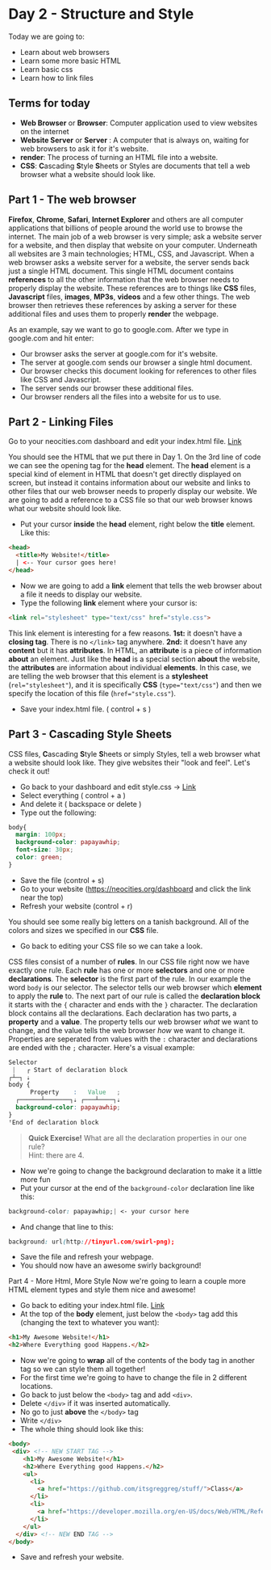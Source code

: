 [dashboard]: https://neocities.org/dashboard
[edit-index]: https://neocities.org/site_files/text_editor/index.html
[edit-style]: https://neocities.org/site_files/text_editor/style.css

# Day 2 - Structure and Style
Today we are going to:
 - Learn about web browsers
 - Learn some more basic HTML
 - Learn basic css
 - Learn how to link files
 
## Terms for today
 - __Web Browser__ or __Browser__: Computer application used to view websites on the internet
 - __Website Server__ or __Server__ : A computer that is always on, waiting for web browsers to ask it for it's website.
 - __render__: The process of turning an HTML file into a website.
 - __CSS__: **C**ascading **S**tyle **S**heets or Styles are documents that tell a web browser what a website should look like.
 
## Part 1 - The web browser
__Firefox__, __Chrome__, __Safari__, __Internet Explorer__ and others are all computer applications that billions of people around the world use to browse the internet. The main job of a web browser is very simple; ask a website server for a website, and then display that website on your computer. Underneath all websites are 3 main technologies; HTML, CSS, and Javascript. When a web browser asks a website server for a website, the server sends back just a single HTML document. This single HTML document contains __references__ to all the other information that the web browser needs to properly display the website. These references are to things like __CSS__ files, __Javascript__ files, __images__, __MP3s__, __videos__ and a few other things. The web browser then retrieves these references by asking a server for these additional files and uses them to properly __render__ the webpage.

As an example, say we want to go to google.com. After we type in google.com and hit enter:
 - Our browser asks the server at google.com for it's website.
 - The server at google.com sends our browser a single html document.
 - Our browser checks this document looking for references to other files like CSS and Javascript.
 - The server sends our browser these additional files.
 - Our browser renders all the files into a website for us to use.
 
## Part 2 - Linking Files
Go to your neocities.com dashboard and edit your index.html file. [Link][edit-index]

You should see the HTML that we put there in Day 1. On the 3rd line of code we can see the opening tag for the __head__ element. The __head__ element is a special kind of element in HTML that doesn't get directly displayed on screen, but instead it contains information about our website and links to other files that our web browser needs to properly display our website. We are going to add a reference to a CSS file so that our web browser knows what our website should look like.

 - Put your cursor __inside__ the __head__ element, right below the __title__ element.
Like this:
~~~HTML
<head>
  <title>My Website!</title>
  | <-- Your cursor goes here!
</head>
~~~

 - Now we are going to add a __link__ element that tells the web browser about a file it needs to display our website.
 - Type the following __link__ element where your cursor is:
~~~HTML
<link rel="stylesheet" type="text/css" href="style.css">
~~~
This link element is interesting for a few reasons. __1st:__ it doesn't have a __closing tag__. There is no `</link>` tag anywhere. __2nd:__ it doesn't have any __content__ but it has __attributes__. In HTML, an __attribute__ is a piece of information __about__ an element. Just like the __head__ is a special section __about__ the website, the __attributes__ are information about individual __elements__. In this case, we are telling the web browser that this element is a __stylesheet__ (`rel="stylesheet"`), and it is specifically __CSS__ (`type="text/css"`) and then we specify the location of this file (`href="style.css"`).

 - Save your index.html file. ( control + s )
 
## Part 3 - Cascading Style Sheets
CSS files, **C**ascading **S**tyle **S**heets or simply Styles, tell a web browser what a website should look like. They give websites their "look and feel". Let's check it out!

 - Go back to your dashboard and edit style.css -> [Link][edit-style]
 - Select everything ( control + a )
 - And delete it ( backspace or delete )
 - Type out the following:
~~~CSS
body{
  margin: 100px;
  background-color: papayawhip;
  font-size: 30px;
  color: green;
}
~~~
 - Save the file (control + s)
 - Go to your website (https://neocities.org/dashboard and click the link near the top)
 - Refresh your website (control + r)

You should see some really big letters on a tanish background. All of the colors and sizes we specified in our __CSS__ file.

 - Go back to editing your CSS file so we can take a look.

CSS files consist of a number of **rules**. In our CSS file right now we have exactly one rule. Each **rule** has one or more **selectors** and one or more **declarations**. The **selector** is the first part of the rule. In our example the word `body` is our selector. The selector tells our web browser which **element** to apply the **rule** to. The next part of our rule is called the **declaration block** it starts with the `{` character and ends with the `}` character. The declaration block contains all the declarations. Each declaration has two parts, a **property** and a **value**. The property tells our web browser *what* we want to change, and the value tells the web browser *how* we want to change it. Properties are seperated from values with the `:` character and declarations are ended with the `;` character. Here's a visual example:
~~~CSS
Selector
 |   ┌ Start of declaration block 
┌┴─┐ ⇣
body {
      Property    :   Value   ; 
  ┌──────┴───────┐⇣ ┌───┴────┐⇣
  background-color: papayawhip;
}
ꜛEnd of declaration block
~~~

> **Quick Exercise!** What are all the declaration properties in our one rule?<br> Hint: there are 4.

 - Now we're going to change the background declaration to make it a little more fun
 - Put your cursor at the end of the `background-color` declaration line like this:
~~~CSS
background-color: papayawhip;| <- your cursor here
~~~
 - And change that line to this:
~~~CSS
background: url(http://tinyurl.com/swirl-png);
~~~
 - Save the file and refresh your webpage.
 - You should now have an awesome swirly background!

Part 4 - More Html, More Style
Now we're going to learn a couple more HTML element types and style them nice and awesome!
 - Go back to editing your index.html file. [Link][edit-index]
 - At the top of the **body** element, just below the `<body>` tag add this (changing the text to whatever you want):
~~~HTML
<h1>My Awesome Website!</h1>
<h2>Where Everything good Happens.</h2>
~~~
 - Now we're going to **wrap** all of the contents of the body tag in another tag so we can style them all together!
 - For the first time we're going to have to change the file in 2 different locations.
 - Go back to just below the `<body>` tag and add `<div>`.
 - Delete `</div>` if it was inserted automatically.
 - No go to just **above** the `</body>` tag
 - Write `</div>`
 - The whole thing should look like this:
~~~HTML
<body>
 <div> <!-- NEW START TAG -->
    <h1>My Awesome Website!</h1>
    <h2>Where Everything good Happens.</h2>
    <ul>
      <li>
        <a href="https://github.com/itsgreggreg/stuff/">Class</a>
      </li>
      <li>
        <a href="https://developer.mozilla.org/en-US/docs/Web/HTML/Reference">Mozilla HTML Reference</a>
      </li>
    </ul>
  </div> <!-- NEW END TAG -->
</body>
~~~
 - Save and refresh your website.
